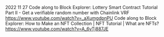 2022 11 27
Code along to Block Explorer: Lottery Smart Contract Tutorial Part II - Get a verifiable random number with Chainlink VRF https://www.youtube.com/watch?v=_aXumgdpnPU
Code along to Block Explorer: How to Make an NFT Collection | NFT Tutorial | What are NFTs? https://www.youtube.com/watch?v=A_6vTj887JE
